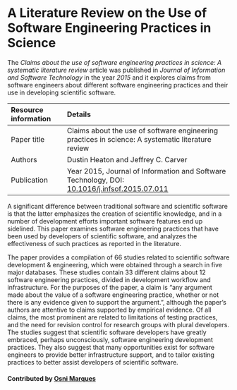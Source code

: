 # A Literature Review on the Use of Software Engineering Practices in Science

The *Claims about the use of software engineering practices in science: A systematic literature review* article was published in *Journal of Information and Software Technology* in the year *2015* and it explores claims from software engineers about different software engineering practices and their use in developing scientific software.


Resource information | Details
:--- | :--- 
Paper title  | Claims about the use of software engineering practices in science: A systematic literature review
Authors | Dustin Heaton and Jeffrey C. Carver
Publication | Year 2015, Journal of Information and Software Technology, DOI: [10.1016/j.infsof.2015.07.011](http://dx.doi.org/10.1016/j.infsof.2015.07.011)

A significant difference between traditional software and scientific software is that the latter emphasizes the creation of scientific knowledge, and in a number of development efforts important software features end up sidelined. This paper examines software engineering practices that have been used by developers of scientific software, and analyzes the effectiveness of such practices as reported in the literature. 

The paper provides a compilation of 66 studies related to scientific software development & engineering, which were obtained through a search in five major databases. These studies contain 33 different claims about 12 software engineering practices, divided in development workflow and infrastructure. For the purposes of the paper, a claim is “any argument made about the value of a software engineering practice, whether or not there is any evidence given to support the argument.”, although the paper’s authors are attentive to claims supported by empirical evidence. Of all claims, the most prominent are related to limitations of testing practices, and the need for revision control for research groups with plural developers. The studies suggest that scientific software developers have greatly embraced, perhaps unconsciously, software engineering development practices. They also suggest that many opportunities exist for software engineers to provide better infrastructure support, and to tailor existing practices to better assist developers of scientific software.

#### Contributed by [Osni Marques](https://github.com/oamarques)

<!--- #### Publication date: June 19, 2017 --->

<!---
Publish: yes
Categories: planning, reliability, development
Topics: software engineering, testing, revision control
Tags: paper
Level: 2
Prerequisites: defaults
Aggregate: none
--->
